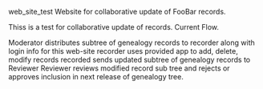 web_site_test
Website for collaborative update of FooBar records.

Thiss is a test for collaborative update of records. Current Flow.

Moderator distributes subtree of genealogy records to recorder along with login info for this web-site
recorder uses provided app to add, delete, modify records
recorded sends updated subtree of genealogy records to Reviewer
Reviewer reviews modified record sub tree and rejects or approves inclusion in next release of genealogy tree.
